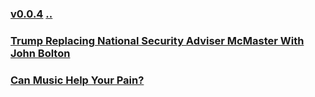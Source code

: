 ### [v0.0.4](https://github.com/littleflute/english/edit/master/voa/AS%20IT%20IS/readme.md) [..](..)
### [Trump Replacing National Security Adviser McMaster With John Bolton](https://mp.weixin.qq.com/s/OjzRRcCyQ3YAIYLkwtCjww)
### [Can Music Help Your Pain?](https://mp.weixin.qq.com/s/js_9gct0p46v3rpjEDOwYg)
